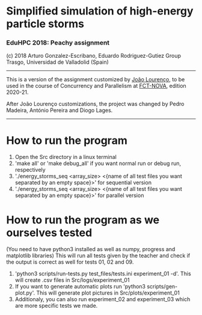 # Simplified simulation of high-energy particle storms

### EduHPC 2018: Peachy assignment

(c) 2018 Arturo Gonzalez-Escribano, Eduardo Rodriguez-Gutiez
Group Trasgo, Universidad de Valladolid (Spain)

--------------------------------------------------------------

This is a version of the assignment customized by [João Lourenço](https://docentes.fct.unl.pt/joao-lourenco),
to be used in the course  of Concurrency and Parallelism at [FCT-NOVA](www.di.fct.unl.pt), 
edition 2020-21.

After João Lourenço customizations, the project was changed by Pedro Madeira, António Pereira and Diogo Lages.

--------------------------------------------------------------

# How to run the program

1. Open the Src directory in a linux terminal
2. 'make all' or 'make debug_all' if you want normal run or debug run, respectively
3. './energy_storms_seq <array_size> <{name of all test files you want separated by an empty space}>' for sequential version
4. './energy_storms_seq <array_size> <{name of all test files you want separated by an empty space}>' for parallel version

# How to run the program as we ourselves tested
(You need to have python3 installed as well as numpy, progress and matplotlib libraries)
This will run all tests given by the teacher and check if the output is correct as well for tests 01, 02 and 09.

1. 'python3 scripts/run-tests.py test_files/tests.ini experiment_01 -d'. This will create .csv files in Src/logs/experiment_01
2. If you want to generate automatic plots run 'python3 scripts/gen-plot.py'. This will generate plot pictures in Src/plots/experiment_01
3. Additionaly, you can also run experiment_02 and experiment_03 which are more specific tests we made.
